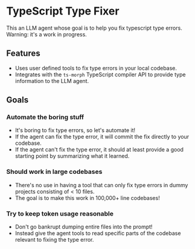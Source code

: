 # TypeScript Type Fixer

This an LLM agent whose goal is to help you fix typescript type errors. Warning: it's a work in progress.

## Features

- Uses user defined tools to fix type errors in your local codebase.
- Integrates with the `ts-morph` TypeScript compiler API to provide type information to the LLM agent.

## Goals

### Automate the boring stuff

- It's boring to fix type errors, so let's automate it!
- If the agent can fix the type error, it will commit the fix directly to your codebase.
- If the agent can't fix the type error, it should at least provide a good starting point by summarizing what it learned.

### Should work in large codebases

- There's no use in having a tool that can only fix type errors in dummy projects consisting of < 10 files.
- The goal is to make this work in 100,000+ line codebases!

### Try to keep token usage reasonable

- Don't go bankrupt dumping entire files into the prompt!
- Instead give the agent tools to read specific parts of the codebase relevant to fixing the type error.
